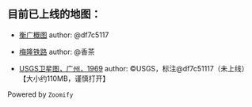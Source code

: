 ## 目前已上线的地图：


* [衡广概图](https://toocheer.github.io/maps/hengguang/) 
	author: @df7c5117

* [梅隆铁路](https://toocheer.github.io/maps/meilong/)
	author: @香茶

* [USGS卫星图，广州，1969](https://toocheer.github.io/maps/USGS_GZ/)
	author: ©USGS，标注@df7c51117（未上线） 【大小约110MB，谨慎打开】


Powered by `Zoomify`